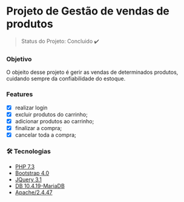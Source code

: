 # Projeto de Gestão de vendas de produtos

> Status do Projeto: Concluido :heavy_check_mark:

### Objetivo


O objeito desse projeto é gerir as vendas de determinados produtos, cuidando sempre da confiabilidade do estoque.

### Features

- [x] realizar login
- [x] excluir produtos do carrinho;
- [x] adicionar produtos ao carrinho; 
- [x] finalizar a compra;
- [x] cancelar toda a compra;

### 🛠 Tecnologias

- [PHP 7.3](https://www.php.net/releases/7_4_0.php)
- [Bootstrap 4.0](https://getbootstrap.com/docs/4.0/getting-started/introduction/)
- [JQuery 3.1](https://jquery.com/download/)
- [DB 10.4.19-MariaDB ](#)
- [Apache/2.4.47](https://httpd.apache.org/download.cgi)